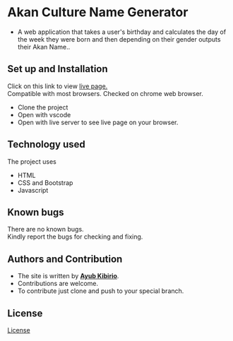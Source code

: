 # Akan Culture Name Generator
- A web application that takes a user's birthday and calculates the day of the week they were born and then depending on their gender outputs their Akan Name..  

## Set up and Installation
Click on this link to view [live page.](https://akibirio.github.io/akan-name/)    
Compatible with most browsers. Checked on chrome web browser.  
- Clone the project  
- Open with vscode
- Open with live server to see live page on your browser.  

## Technology used
The project uses  
- HTML
- CSS and Bootstrap
- Javascript

## Known bugs
There are no known bugs.  
Kindly report the bugs for checking and fixing.  

## Authors and Contribution
- The site is written by [**Ayub Kibirio**](https://github.com/akibirio/).   
- Contributions are welcome.  
- To contribute just clone and push to your special branch.  

## License

[License](LICENSE.txt)
